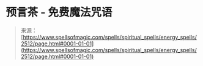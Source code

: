 <!--yml

category: 未分类

date: 2024-06-12 18:36:13

-->

# 预言茶 - 免费魔法咒语

> 来源：[https://www.spellsofmagic.com/spells/spiritual_spells/energy_spells/2512/page.html#0001-01-01](https://www.spellsofmagic.com/spells/spiritual_spells/energy_spells/2512/page.html#0001-01-01)
